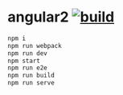 # angular2 [![build](https://travis-ci.org/daggerok/angular2.svg?branch=master)](https://travis-ci.org/daggerok/angular2)

```bash
npm i
npm run webpack
npm run dev
npm start
npm run e2e
npm run build
npm run serve
```
